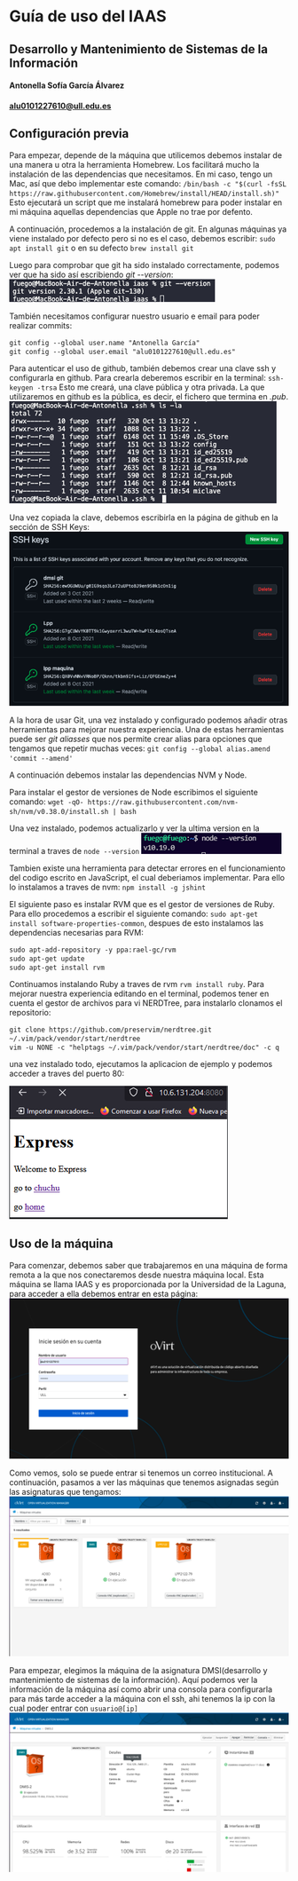 # Guía de uso del IAAS
## Desarrollo y Mantenimiento de Sistemas de la Información
#### Antonella Sofía García Álvarez
#### alu0101227610@ull.edu.es

## Configuración previa

Para empezar, depende de la máquina que utilicemos debemos instalar de una manera u otra la herramienta Homebrew. Los facilitará mucho la instalación de las dependencias que necesitamos. En mi caso, tengo un Mac, así que debo implementar este comando:
`/bin/bash -c "$(curl -fsSL https://raw.githubusercontent.com/Homebrew/install/HEAD/install.sh)"`
Esto ejecutará un script que me instalará homebrew para poder instalar en mi máquina aquellas dependencias que Apple no trae por defento.

A continuación, procedemos a la instalación de git. En algunas máquinas ya viene instalado por defecto pero si no es el caso, debemos escribir:
`sudo apt install git` o en su defecto `brew install git`

Luego para comprobar que git ha sido instalado correctamente, podemos ver que ha sido así escribiendo _git --version_:
![imagen4](4.png)

También necesitamos configurar nuestro usuario e email para poder realizar commits:
~~~
git config --global user.name "Antonella García"
git config --global user.email "alu0101227610@ull.edu.es"
~~~
Para autenticar el uso de github, también debemos crear una clave ssh y configurarla en github. Para crearla deberemos escribir en la terminal:
`ssh-keygen -trsa`
Esto me creará, una clave pública y otra privada. La que utilizaremos en github es la pública, es decir, el fichero que termina en _.pub_.
![imagen5](5.png)

Una vez copiada la clave, debemos escribirla en la página de github en la sección de SSH Keys:
![imagen6](6.png)

A la hora de usar Git, una vez instalado y configurado podemos añadir otras herramientas para mejorar nuestra experiencia. Una de estas herramientas puede ser _git aliasses_ que nos permite crear alias para opciones que tengamos que repetir muchas veces: 
`git config --global alias.amend 'commit --amend'`

A continuación debemos instalar las dependencias NVM y Node. 

Para instalar el gestor de versiones de Node escribimos el siguiente comando:
`wget -qO- https://raw.githubusercontent.com/nvm-sh/nvm/v0.38.0/install.sh | bash`

Una vez instalado, podemos actualizarlo y ver la ultima version en la terminal a traves de `node --version`
![imagen8](8.png)

Tambien existe una herramienta para detectar errores en el funcionamiento del codigo escrito en JavaScript, el cual deberiamos implementar. Para ello lo instalamos a traves de nvm:
`npm install -g jshint`

El siguiente paso es instalar RVM que es el gestor de versiones de Ruby. Para ello procedemos a escribir el siguiente comando: `sudo apt-get install software-properties-common`, despues de esto instalamos las dependencias necesarias para RVM:
```
sudo apt-add-repository -y ppa:rael-gc/rvm
sudo apt-get update
sudo apt-get install rvm
```
Continuamos instalando Ruby a traves de rvm `rvm install ruby`. Para mejorar nuestra experiencia editando en el terminal, podemos tener en cuenta el gestor de archivos para vi NERDTree, para instalarlo clonamos el repositorio:
```
git clone https://github.com/preservim/nerdtree.git ~/.vim/pack/vendor/start/nerdtree 
vim -u NONE -c "helptags ~/.vim/pack/vendor/start/nerdtree/doc" -c q
```
una vez instalado todo, ejecutamos la aplicacion de ejemplo y podemos acceder a traves del puerto 80:

![imagen9](9.png)

## Uso de la máquina

Para comenzar, debemos saber que trabajaremos en una máquina de forma remota a la que nos conectaremos desde nuestra máquina local. Esta máquina se llama IAAS y es proporcionada por la Universidad de la Laguna, para acceder a ella debemos entrar en esta página:
![imagen1](1.png)

Como vemos, solo se puede entrar si tenemos un correo institucional. A continuación, pasamos a ver las máquinas que tenemos asignadas según las asignaturas que tengamos:
![imagen2](2.png)

Para empezar, elegimos la máquina de la asignatura DMSI(desarrollo y mantenimiento de sistemas de la información). Aquí podemos ver la información de la máquina así como abrir una consola para configurarla para más tarde acceder a la máquina con el ssh, ahi tenemos la ip con la cual poder entrar con `usuario@[ip]`
![imagen3](3.png)

